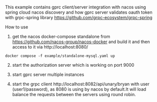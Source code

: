 This example contains gprc client/server integration with nacos using spring cloud nacos discovery and how gprc server validates oauth token with grpc-spring library https://github.com/grpc-ecosystem/grpc-spring

How to use

1. get the nacos docker-compose standalone from https://github.com/nacos-group/nacos-docker and build it and then access to it via http://localhost:8080/
```
docker compose -f example/standalone-mysql.yaml up
```
2. start the authorization server which is working on port 9000

3. start gprc server multiple instances

4. start the grpc client http://localhost:8082/api/unary/bryan with user (user1/password), as 8080 is using by nacos by default.It will load balance the requests between the servers using round robin.